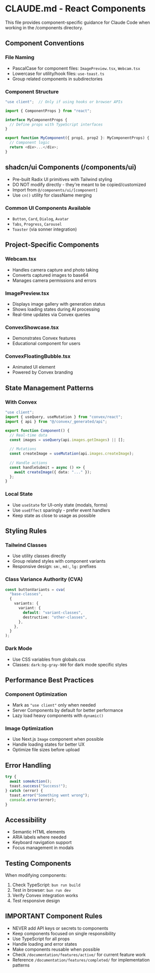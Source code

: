 # CLAUDE.md - React Components

This file provides component-specific guidance for Claude Code when working in the /components directory.

## Component Conventions

### File Naming
- PascalCase for component files: `ImagePreview.tsx`, `Webcam.tsx`
- Lowercase for utility/hook files: `use-toast.ts`
- Group related components in subdirectories

### Component Structure
```typescript
"use client";  // Only if using hooks or browser APIs

import { ComponentProps } from "react";

interface MyComponentProps {
  // Define props with TypeScript interfaces
}

export function MyComponent({ prop1, prop2 }: MyComponentProps) {
  // Component logic
  return <div>...</div>;
}
```

## shadcn/ui Components (/components/ui)
- Pre-built Radix UI primitives with Tailwind styling
- DO NOT modify directly - they're meant to be copied/customized
- Import from `@/components/ui/[component]`
- Use `cn()` utility for className merging

### Common UI Components Available
- `Button`, `Card`, `Dialog`, `Avatar`
- `Tabs`, `Progress`, `Carousel`
- `Toaster` (via sonner integration)

## Project-Specific Components

### Webcam.tsx
- Handles camera capture and photo taking
- Converts captured images to base64
- Manages camera permissions and errors

### ImagePreview.tsx
- Displays image gallery with generation status
- Shows loading states during AI processing
- Real-time updates via Convex queries

### ConvexShowcase.tsx
- Demonstrates Convex features
- Educational component for users

### ConvexFloatingBubble.tsx
- Animated UI element
- Powered by Convex branding

## State Management Patterns

### With Convex
```typescript
"use client";
import { useQuery, useMutation } from "convex/react";
import { api } from "@/convex/_generated/api";

export function Component() {
  // Real-time data
  const images = useQuery(api.images.getImages) || [];
  
  // Mutations
  const createImage = useMutation(api.images.createImage);
  
  // Handle actions
  const handleSubmit = async () => {
    await createImage({ data: "..." });
  };
}
```

### Local State
- Use `useState` for UI-only state (modals, forms)
- Use `useEffect` sparingly - prefer event handlers
- Keep state as close to usage as possible

## Styling Rules

### Tailwind Classes
- Use utility classes directly
- Group related styles with component variants
- Responsive design: `sm:`, `md:`, `lg:` prefixes

### Class Variance Authority (CVA)
```typescript
const buttonVariants = cva(
  "base-classes",
  {
    variants: {
      variant: {
        default: "variant-classes",
        destructive: "other-classes",
      },
    },
  }
);
```

### Dark Mode
- Use CSS variables from globals.css
- Classes: `dark:bg-gray-900` for dark mode specific styles

## Performance Best Practices

### Component Optimization
- Mark as `"use client"` only when needed
- Server Components by default for better performance
- Lazy load heavy components with `dynamic()`

### Image Optimization
- Use Next.js `Image` component when possible
- Handle loading states for better UX
- Optimize file sizes before upload

## Error Handling
```typescript
try {
  await someAction();
  toast.success("Success!");
} catch (error) {
  toast.error("Something went wrong");
  console.error(error);
}
```

## Accessibility
- Semantic HTML elements
- ARIA labels where needed
- Keyboard navigation support
- Focus management in modals

## Testing Components
When modifying components:
1. Check TypeScript: `bun run build`
2. Test in browser: `bun run dev`
3. Verify Convex integration works
4. Test responsive design


## IMPORTANT Component Rules
- NEVER add API keys or secrets to components
- Keep components focused on single responsibility
- Use TypeScript for all props
- Handle loading and error states
- Make components reusable when possible
- Check `/documentation/features/active/` for current feature work
- Reference `/documentation/features/completed/` for implementation patterns